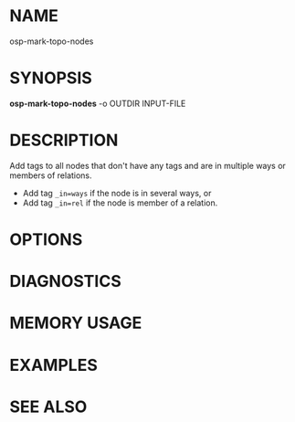 
# NAME

osp-mark-topo-nodes

# SYNOPSIS

**osp-mark-topo-nodes** -o OUTDIR INPUT-FILE

# DESCRIPTION

Add tags to all nodes that don't have any tags and are in multiple ways or
members of relations.

* Add tag `_in=ways` if the node is in several ways, or
* Add tag `_in=rel` if the node is member of a relation.

# OPTIONS

# DIAGNOSTICS

# MEMORY USAGE

# EXAMPLES

# SEE ALSO

